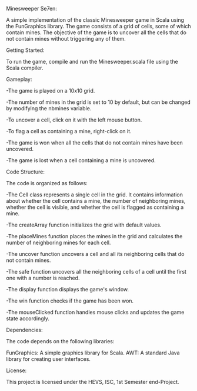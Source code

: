 Minesweeper Se7en:

A simple implementation of the classic Minesweeper game in Scala using the FunGraphics library. The game consists of a grid of cells, some of which contain mines. The objective of the game is to uncover all the cells that do not contain mines without triggering any of them.

Getting Started:

To run the game, compile and run the Minesweeper.scala file using the Scala compiler.

Gameplay:

-The game is played on a 10x10 grid.

-The number of mines in the grid is set to 10 by default, but can be changed by modifying the nbmines variable.

-To uncover a cell, click on it with the left mouse button.

-To flag a cell as containing a mine, right-click on it.

-The game is won when all the cells that do not contain mines have been uncovered.

-The game is lost when a cell containing a mine is uncovered.
  
  Code Structure:

  
The code is organized as follows:
    
-The Cell class represents a single cell in the grid. It contains information about whether the cell contains a mine, the number of neighboring mines, whether the cell is visible, and whether the cell is flagged as containing a mine.

-The createArray function initializes the grid with default values.

-The placeMines function places the mines in the grid and calculates the number of neighboring mines for each cell.

-The uncover function uncovers a cell and all its neighboring cells that do not contain mines.

-The safe function uncovers all the neighboring cells of a cell until the first one with a number is reached.

-The display function displays the game's window.

-The win function checks if the game has been won.

-The mouseClicked function handles mouse clicks and updates the game state accordingly.

Dependencies:
  
The code depends on the following libraries:

FunGraphics: A simple graphics library for Scala.
AWT: A standard Java library for creating user interfaces.

License:

This project is licensed under the HEVS, ISC, 1st Semester end-Project.
